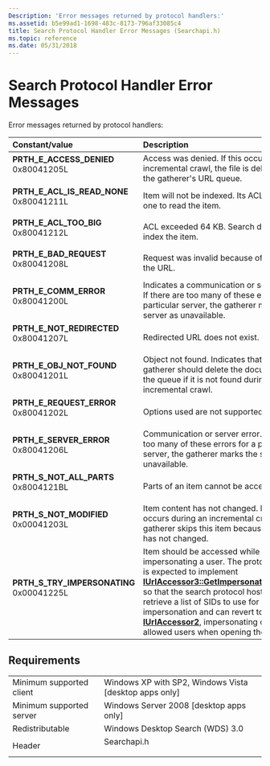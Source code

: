 ```yaml
---
Description: 'Error messages returned by protocol handlers:'
ms.assetid: b5e99ad1-1698-483c-8173-796af33085c4
title: Search Protocol Handler Error Messages (Searchapi.h)
ms.topic: reference
ms.date: 05/31/2018
---
```


# Search Protocol Handler Error Messages

Error messages returned by protocol handlers:



| Constant/value                                                                                                                                                                                                                                                    | Description                                                                                                                                                                                                                                                                                                                                                                                                                                 |
|:------------------------------------------------------------------------------------------------------------------------------------------------------------------------------------------------------------------------------------------------------------------|:--------------------------------------------------------------------------------------------------------------------------------------------------------------------------------------------------------------------------------------------------------------------------------------------------------------------------------------------------------------------------------------------------------------------------------------------|
| <span id="PRTH_E_ACCESS_DENIED"></span><span id="prth_e_access_denied"></span><dl> <dt>**PRTH\_E\_ACCESS\_DENIED**</dt> <dt>0x80041205L</dt> </dl>             | Access was denied. If this occurs during an incremental crawl, the file is deleted from the gatherer's URL queue.<br/>                                                                                                                                                                                                                                                                                                                |
| <span id="PRTH_E_ACL_IS_READ_NONE"></span><span id="prth_e_acl_is_read_none"></span><dl> <dt>**PRTH\_E\_ACL\_IS\_READ\_NONE**</dt> <dt>0x80041211L</dt> </dl>  | Item will not be indexed. Its ACL allows no one to read the item.<br/>                                                                                                                                                                                                                                                                                                                                                                |
| <span id="PRTH_E_ACL_TOO_BIG"></span><span id="prth_e_acl_too_big"></span><dl> <dt>**PRTH\_E\_ACL\_TOO\_BIG**</dt> <dt>0x80041212L</dt> </dl>                  | ACL exceeded 64 KB. Search does not index the item.<br/>                                                                                                                                                                                                                                                                                                                                                                              |
| <span id="PRTH_E_BAD_REQUEST"></span><span id="prth_e_bad_request"></span><dl> <dt>**PRTH\_E\_BAD\_REQUEST**</dt> <dt>0x80041208L</dt> </dl>                   | Request was invalid because of an error in the URL.<br/>                                                                                                                                                                                                                                                                                                                                                                              |
| <span id="PRTH_E_COMM_ERROR"></span><span id="prth_e_comm_error"></span><dl> <dt>**PRTH\_E\_COMM\_ERROR**</dt> <dt>0x80041200L</dt> </dl>                      | Indicates a communication or server error. If there are too many of these errors for a particular server, the gatherer marks the server as unavailable.<br/>                                                                                                                                                                                                                                                                          |
| <span id="PRTH_E_NOT_REDIRECTED"></span><span id="prth_e_not_redirected"></span><dl> <dt>**PRTH\_E\_NOT\_REDIRECTED**</dt> <dt>0x80041207L</dt> </dl>          | Redirected URL does not exist.<br/>                                                                                                                                                                                                                                                                                                                                                                                                   |
| <span id="PRTH_E_OBJ_NOT_FOUND"></span><span id="prth_e_obj_not_found"></span><dl> <dt>**PRTH\_E\_OBJ\_NOT\_FOUND**</dt> <dt>0x80041201L</dt> </dl>            | Object not found. Indicates that the gatherer should delete the document from the queue if it is not found during an incremental crawl.<br/>                                                                                                                                                                                                                                                                                          |
| <span id="PRTH_E_REQUEST_ERROR"></span><span id="prth_e_request_error"></span><dl> <dt>**PRTH\_E\_REQUEST\_ERROR**</dt> <dt>0x80041202L</dt> </dl>             | Options used are not supported.<br/>                                                                                                                                                                                                                                                                                                                                                                                                  |
| <span id="PRTH_E_SERVER_ERROR"></span><span id="prth_e_server_error"></span><dl> <dt>**PRTH\_E\_SERVER\_ERROR**</dt> <dt>0x80041206L</dt> </dl>                | Communication or server error. If there are too many of these errors for a particular server, the gatherer marks the server as unavailable.<br/>                                                                                                                                                                                                                                                                                      |
| <span id="PRTH_S_NOT_ALL_PARTS"></span><span id="prth_s_not_all_parts"></span><dl> <dt>**PRTH\_S\_NOT\_ALL\_PARTS**</dt> <dt>0x8004121BL</dt> </dl>            | Parts of an item cannot be accessed.<br/>                                                                                                                                                                                                                                                                                                                                                                                             |
| <span id="PRTH_S_NOT_MODIFIED"></span><span id="prth_s_not_modified"></span><dl> <dt>**PRTH\_S\_NOT\_MODIFIED**</dt> <dt>0x00041203L</dt> </dl>                | Item content has not changed. If this error occurs during an incremental crawl, the gatherer skips this item because the item has not changed.<br/>                                                                                                                                                                                                                                                                                   |
| <span id="PRTH_S_TRY_IMPERSONATING"></span><span id="prth_s_try_impersonating"></span><dl> <dt>**PRTH\_S\_TRY\_IMPERSONATING**</dt> <dt>0x00041225L</dt> </dl> | Item should be accessed while impersonating a user. The protocol handler is expected to implement [**IUrlAccessor3::GetImpersonationSidBlobs**](/windows/desktop/api/Searchapi/nf-searchapi-iurlaccessor3-getimpersonationsidblobs) so that the search protocol host can retrieve a list of SIDs to use for impersonation and can revert to using [**IUrlAccessor2**](/windows/desktop/api/Searchapi/nn-searchapi-iurlaccessor2), impersonating one of the allowed users when opening the item. <br/> |



## Requirements



|                                     |                                                                                        |
|-------------------------------------|----------------------------------------------------------------------------------------|
| Minimum supported client<br/> | Windows XP with SP2, Windows Vista \[desktop apps only\]<br/>                    |
| Minimum supported server<br/> | Windows Server 2008 \[desktop apps only\]<br/>                                   |
| Redistributable<br/>          | Windows Desktop Search (WDS) 3.0<br/>                                            |
| Header<br/>                   | <dl> <dt>Searchapi.h</dt> </dl> |



 

 




